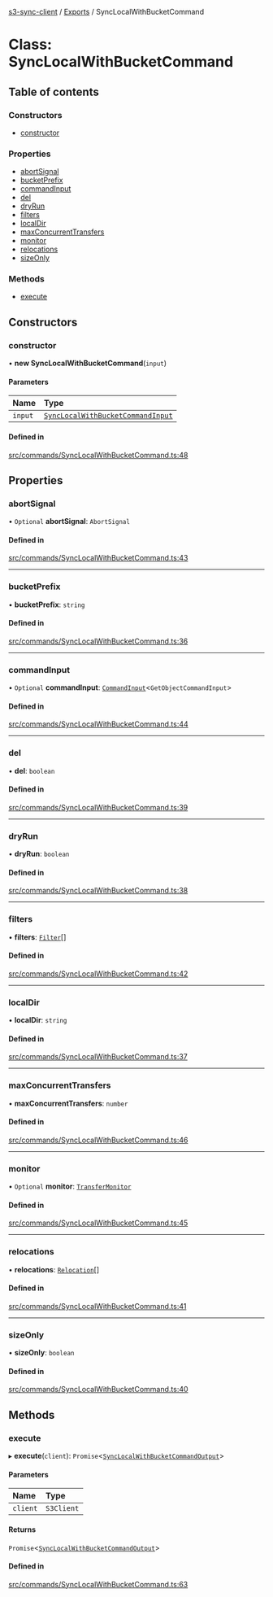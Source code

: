 [s3-sync-client](../README.md) / [Exports](../modules.md) / SyncLocalWithBucketCommand

# Class: SyncLocalWithBucketCommand

## Table of contents

### Constructors

- [constructor](SyncLocalWithBucketCommand.md#constructor)

### Properties

- [abortSignal](SyncLocalWithBucketCommand.md#abortsignal)
- [bucketPrefix](SyncLocalWithBucketCommand.md#bucketprefix)
- [commandInput](SyncLocalWithBucketCommand.md#commandinput)
- [del](SyncLocalWithBucketCommand.md#del)
- [dryRun](SyncLocalWithBucketCommand.md#dryrun)
- [filters](SyncLocalWithBucketCommand.md#filters)
- [localDir](SyncLocalWithBucketCommand.md#localdir)
- [maxConcurrentTransfers](SyncLocalWithBucketCommand.md#maxconcurrenttransfers)
- [monitor](SyncLocalWithBucketCommand.md#monitor)
- [relocations](SyncLocalWithBucketCommand.md#relocations)
- [sizeOnly](SyncLocalWithBucketCommand.md#sizeonly)

### Methods

- [execute](SyncLocalWithBucketCommand.md#execute)

## Constructors

### constructor

• **new SyncLocalWithBucketCommand**(`input`)

#### Parameters

| Name | Type |
| :------ | :------ |
| `input` | [`SyncLocalWithBucketCommandInput`](../modules.md#synclocalwithbucketcommandinput) |

#### Defined in

[src/commands/SyncLocalWithBucketCommand.ts:48](https://github.com/jeanbmar/s3-sync-client/blob/7c529f6/src/commands/SyncLocalWithBucketCommand.ts#L48)

## Properties

### abortSignal

• `Optional` **abortSignal**: `AbortSignal`

#### Defined in

[src/commands/SyncLocalWithBucketCommand.ts:43](https://github.com/jeanbmar/s3-sync-client/blob/7c529f6/src/commands/SyncLocalWithBucketCommand.ts#L43)

___

### bucketPrefix

• **bucketPrefix**: `string`

#### Defined in

[src/commands/SyncLocalWithBucketCommand.ts:36](https://github.com/jeanbmar/s3-sync-client/blob/7c529f6/src/commands/SyncLocalWithBucketCommand.ts#L36)

___

### commandInput

• `Optional` **commandInput**: [`CommandInput`](../modules.md#commandinput)<`GetObjectCommandInput`\>

#### Defined in

[src/commands/SyncLocalWithBucketCommand.ts:44](https://github.com/jeanbmar/s3-sync-client/blob/7c529f6/src/commands/SyncLocalWithBucketCommand.ts#L44)

___

### del

• **del**: `boolean`

#### Defined in

[src/commands/SyncLocalWithBucketCommand.ts:39](https://github.com/jeanbmar/s3-sync-client/blob/7c529f6/src/commands/SyncLocalWithBucketCommand.ts#L39)

___

### dryRun

• **dryRun**: `boolean`

#### Defined in

[src/commands/SyncLocalWithBucketCommand.ts:38](https://github.com/jeanbmar/s3-sync-client/blob/7c529f6/src/commands/SyncLocalWithBucketCommand.ts#L38)

___

### filters

• **filters**: [`Filter`](../modules.md#filter)[]

#### Defined in

[src/commands/SyncLocalWithBucketCommand.ts:42](https://github.com/jeanbmar/s3-sync-client/blob/7c529f6/src/commands/SyncLocalWithBucketCommand.ts#L42)

___

### localDir

• **localDir**: `string`

#### Defined in

[src/commands/SyncLocalWithBucketCommand.ts:37](https://github.com/jeanbmar/s3-sync-client/blob/7c529f6/src/commands/SyncLocalWithBucketCommand.ts#L37)

___

### maxConcurrentTransfers

• **maxConcurrentTransfers**: `number`

#### Defined in

[src/commands/SyncLocalWithBucketCommand.ts:46](https://github.com/jeanbmar/s3-sync-client/blob/7c529f6/src/commands/SyncLocalWithBucketCommand.ts#L46)

___

### monitor

• `Optional` **monitor**: [`TransferMonitor`](TransferMonitor.md)

#### Defined in

[src/commands/SyncLocalWithBucketCommand.ts:45](https://github.com/jeanbmar/s3-sync-client/blob/7c529f6/src/commands/SyncLocalWithBucketCommand.ts#L45)

___

### relocations

• **relocations**: [`Relocation`](../modules.md#relocation)[]

#### Defined in

[src/commands/SyncLocalWithBucketCommand.ts:41](https://github.com/jeanbmar/s3-sync-client/blob/7c529f6/src/commands/SyncLocalWithBucketCommand.ts#L41)

___

### sizeOnly

• **sizeOnly**: `boolean`

#### Defined in

[src/commands/SyncLocalWithBucketCommand.ts:40](https://github.com/jeanbmar/s3-sync-client/blob/7c529f6/src/commands/SyncLocalWithBucketCommand.ts#L40)

## Methods

### execute

▸ **execute**(`client`): `Promise`<[`SyncLocalWithBucketCommandOutput`](../modules.md#synclocalwithbucketcommandoutput)\>

#### Parameters

| Name | Type |
| :------ | :------ |
| `client` | `S3Client` |

#### Returns

`Promise`<[`SyncLocalWithBucketCommandOutput`](../modules.md#synclocalwithbucketcommandoutput)\>

#### Defined in

[src/commands/SyncLocalWithBucketCommand.ts:63](https://github.com/jeanbmar/s3-sync-client/blob/7c529f6/src/commands/SyncLocalWithBucketCommand.ts#L63)

